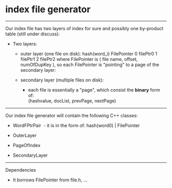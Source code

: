 # index file generator

***
Our index file has two layers of index for sure and possibly one by-product table (still under discuss):

- Two layers:

    - outer layer (one file on disk):
            hash(word_i)    FilePointer
                0            filePtr0
                1            filePtr1
                2            filePtr2
        where FilePointer is ( file name, offset, numOfDupKey ), so each FilePointer is "pointing" to a page of the secondary layer:

    - secondary layer (multiple files on disk):

        - each file is essentially a "page", which consist the **binary** form of:           
                (hashvalue, docList, prevPage, nextPage)


***
Our index file generator will contain the following C++ classes:

- WordFPtrPair
  - it is in the form of:
        hash(word0) | FilePointer
- OuterLayer

- PageOfIndex

- SecondaryLayer

***
Dependencies

- It borrows FilePointer from file.h, ...
